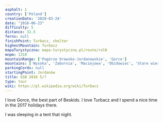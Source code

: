```yaml
---
asphalt: 1
country: ['Poland']
creationDate: '2020-03-24'
date: "2016-06-23"
difficulty: 5
distance: 31.5
ferns: null
finishPoint: Turbacz, shelter
highestMountain: Turbacz
mapaTurystyczna: mapa-turystyczna.pl/route/rol0
mnpm: 1310
mountainRange: ['Pogórze Orawsko-Jordanowskie', 'Gorce']
mountains: ['Wysoka', 'Zabornia', 'Maciejowa', 'Obidowiec', 'Stare wierchy']
parkingCords: null
startingPoint: Jordanów
title: GSB 2016 5/?
type: tour
wiki: https://pl.wikipedia.org/wiki/Turbacz
---
```


I love Gorce, the best part of Beskids. I love Turbacz and I spend a nice time in the 2017 holidays there.

I was sleeping in a tent that night.

